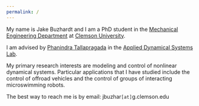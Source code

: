 ```yaml
---
permalink: /
---
```


My name is Jake Buzhardt and I am a PhD student in the [Mechanical Engineering Department](http://www.clemson.edu/cecas/departments/me/) at [Clemson University](https://www.clemson.edu/).  

I am advised by [Phanindra Tallapragada](http://www.clemson.edu/cecas/departments/me/people/faculty/tallapragada.html) in the [Applied Dynamical Systems Lab](http://ptallap.people.clemson.edu/).

My primary research interests are modeling and control of nonlinear dynamical systems.  Particular applications that I have studied include the control of offroad vehicles and the control of groups of interacting microswimming robots.

The best way to reach me is by email:  jbuzhar`[at]`g.clemson.edu
